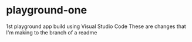 # playground-one
1st playground app build using Visual Studio Code
These are changes that I'm making to the branch of a readme

